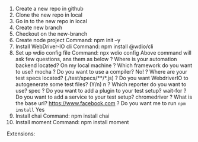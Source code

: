 1. Create a new repo in github
2. Clone the new repo in local
3. Go in to the new repo in local
4. Create new branch
5. Checkout on the new-branch
6. Create node project
    Command: npm init –y
7. Install WebDriver-IO cli
    Command: npm install @wdio/cli
8. Set up wdio config file
    Command: npx wdio config
    Above command will ask few questions, ans them as below
    ? Where is your automation backend located? On my local machine
    ? Which framework do you want to use? mocha
    ? Do you want to use a compiler? No!
    ? Where are your test specs located? (./test/specs/**/*.js)
    ? Do you want WebdriverIO to autogenerate some test files? (Y/n) n
    ? Which reporter do you want to use? spec
    ? Do you want to add a plugin to your test setup? wait-for
    ? Do you want to add a service to your test setup? chromedriver
    ? What is the base url? <https://www.facebook.com>
    ? Do you want me to run `npm install` Yes
9. Install chai
    Command: npm install chai
10. Install moment
    Command: npm install moment

Extensions:
